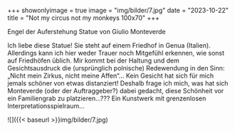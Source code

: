 +++
showonlyimage = true
image = "img/bilder/7.jpg"
date = "2023-10-22"
title = "Not my circus not my monkeys 100x70"
+++

Engel der Auferstehung
Statue von Giulio Monteverde


Ich liebe diese Statue! Sie steht auf einem Friedhof in Genua (Italien). Allerdings kann ich hier weder Trauer noch Mitgefühl erkennen, wie sonst auf Friedhöfen üblich. Mir kommt bei der Haltung und dem Gesichtsausdruck die (ursprünglich polnische) Redewendung in den Sinn: „Nicht mein Zirkus, nicht meine Affen“… Kein Gesicht hat sich für mich jemals schöner von etwas distanziert! Deshalb frage ich mich, was hat sich Monteverde (oder der Auftraggeber?) dabei gedacht, diese Schönheit vor ein Familiengrab zu platzieren…??? Ein Kunstwerk mit grenzenlosen Interpretationsspielraum…

![]({{< baseurl >}}img/bilder/7.jpg)